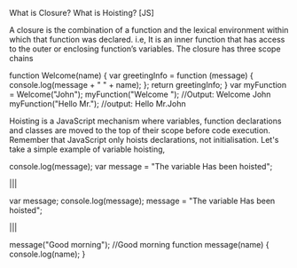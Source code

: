 What is Closure? What is Hoisting? [JS]



A closure is the combination of a function and the lexical environment within which that function was declared. i.e, It is an inner function that has access to the outer or enclosing function’s variables. The closure has three scope chains

function Welcome(name) {
  var greetingInfo = function (message) {
    console.log(message + " " + name);
  };
  return greetingInfo;
}
var myFunction = Welcome("John");
myFunction("Welcome "); //Output: Welcome John
myFunction("Hello Mr."); //output: Hello Mr.John



Hoisting is a JavaScript mechanism where variables, function declarations and classes are moved to the top of their scope before code execution. Remember that JavaScript only hoists declarations, not initialisation. Let's take a simple example of variable hoisting,

console.log(message); 
var message = "The variable Has been hoisted";

|||

var message;
console.log(message);
message = "The variable Has been hoisted";

|||

message("Good morning"); //Good morning
function message(name) {
  console.log(name);
}